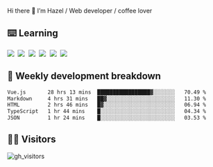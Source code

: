 
Hi there 👋 I’m Hazel / Web developer / coffee lover

## ⌨️ Learning

<samp>
 <a href="https://github.com/vuejs/core"><img src="https://api.iconify.design/logos:vue.svg" /></a>
  <a href="https://github.com/vuejs/core"><img src="https://api.iconify.design/logos:react.svg" /></a>
  <a href="https://github.com/solidjs/solid"><img src="https://api.iconify.design/logos:solidjs.svg" /></a>
  <a href="https://github.com/vitejs/vite"><img src="https://api.iconify.design/logos:vitejs.svg" /></a>
  <a href="https://github.com/microsoft/TypeScript"><img src="https://api.iconify.design/logos:typescript-icon.svg" /></a> 
  <a href="https://github.com/unocss/unocss"><img src="https://api.iconify.design/logos:unocss.svg" /></a>
  

</samp>


## 🦀 Weekly development breakdown

<!--START_SECTION:waka-->

```txt
Vue.js       28 hrs 13 mins  █████████████████▓░░░░░░░   70.49 %
Markdown     4 hrs 31 mins   ██▓░░░░░░░░░░░░░░░░░░░░░░   11.30 %
HTML         2 hrs 46 mins   █▓░░░░░░░░░░░░░░░░░░░░░░░   06.94 %
TypeScript   1 hr 44 mins    █░░░░░░░░░░░░░░░░░░░░░░░░   04.34 %
JSON         1 hr 24 mins    █░░░░░░░░░░░░░░░░░░░░░░░░   03.53 %
```

<!--END_SECTION:waka-->
## 👬🏻 Visitors

![gh_visitors](https://profile-counter.glitch.me/Hazel-Lin/count.svg)

